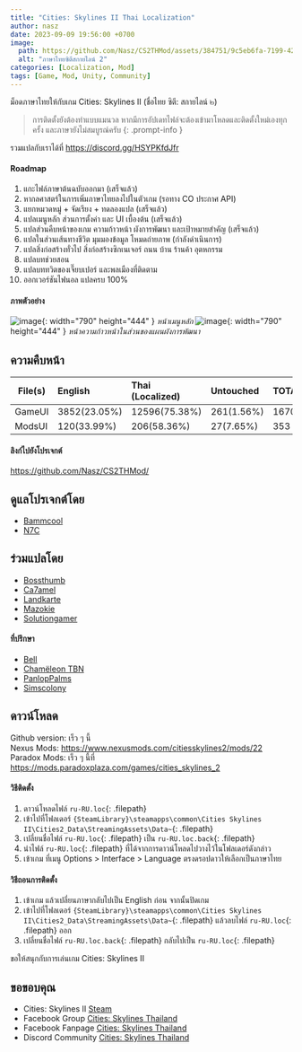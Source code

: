 ```yaml
---
title: "Cities: Skylines II Thai Localization"
author: nasz
date: 2023-09-09 19:56:00 +0700
image:
  path: https://github.com/Nasz/CS2THMod/assets/384751/9c5eb6fa-7199-427b-862c-0d55de8b5216
  alt: "ภาษาไทยซิตีสกายไลน์ 2"
categories: [Localization, Mod]
tags: [Game, Mod, Unity, Community]
---
```


  ม็อดภาษาไทยให้กับเกม Cities: Skylines II (ชื่อไทย ซิตี: สกายไลน์ ๒)

  > การติดตั้งยังต้องทำแบบแมนวล หากมีการอัปเดทไฟล์จะต้องเข้ามาโหลดและติดตั้งใหม่เองทุกครั้ง และภาษายังไม่สมบูรณ์ครับ
  {: .prompt-info }

  รวมแปลกับเราได้ที่ <https://discord.gg/HSYPKfdJfr>

#### Roadmap
  1. แกะไฟล์ภาษาต้นฉบับออกมา (เสร็จแล้ว)
  2. หากลศาสตร์ในการเพิ่มภาษาไทยลงไปในตัวเกม (รอทาง CO ประกาศ API)
  3. แยกหมวดหมู่ + จัดเรียง + ทดลองแปล (เสร็จแล้ว)
  4. แปลเมนูหลัก ส่วนการตั้งค่า และ UI เบื้องต้น (เสร็จแล้ว)
  5. แปลส่วนคืบหน้าของเกม ความก้าวหน้า ผังการพัฒนา และเป้าหมายสำคัญ (เสร็จแล้ว)
  6. แปลในส่วนเส้นทางชีวิต มุมมองข้อมูล โหมดถ่ายภาพ (กำลังดำเนินการ)
  7. แปลสิ่งก่อสร้างทั่วไป สิ่งก่อสร้างซิกเนเจอร์ ถนน บ้าน ร้านค้า อุตหกรรม
  8. แปลบทช่วยสอน
  9. แปลบททวิตของเจี๊ยบเปอร์ และพลเมืองที่ติดตาม
  10. ออกเวอร์ชันไฟนอล แปลครบ 100%
  
#### ภาพตัวอย่าง
   ![image](https://github.com/Nasz/CS2THMod/assets/384751/dbc5b692-8ae9-4911-8d36-4185f8674eeb){: width="790" height="444" }
  _หน้าเมนูหลัก_
   ![image](https://github.com/Nasz/CS2THMod/assets/384751/72c6572d-0b3a-4153-9113-01bd3e006b6d){: width="790" height="444" }
  _หน้าความก้าวหน้าในส่วนของแผนผังการพัฒนา_

## ความคืบหน้า

  | File(s)             | English       | Thai (Localized) | Untouched     | TOTAL |
  |---------------------|:--------------|:-----------------|:--------------|:------|
  | GameUI              | 3852(23.05%)  | 12596(75.38%)    | 261(1.56%)    | 16709 |
  | ModsUI              | 120(33.99%)   | 206(58.36%)      | 27(7.65%)     | 353   |

#### ลิงก์ไปยังโปรเจกต์
  <https://github.com/Nasz/CS2THMod/>

## ดูแลโปรเจกต์โดย 
  - [Bammcool](https://steamcommunity.com/id/bammcool2546)
  - [N7C](https://steamcommunity.com/id/n7c_th)

## ร่วมแปลโดย
  - [Bossthumb](#)
  - [Ca7amel](https://www.facebook.com/SugusPR/)
  - [Landkarte](#)
  - [Mazokie](https://steamcommunity.com/id/Mazokie/)
  - [Solutiongamer](https://www.facebook.com/Solutiongamer)

#### ที่ปรึกษา
  - [Bell](https://steamcommunity.com/id/bellraksit/)
  - [Chamëleon TBN](https://steamcommunity.com/id/chameleon_tbn/)
  - [PanlopPalms](https://steamcommunity.com/id/armsplams)
  - [Simscolony](https://steamcommunity.com/id/animenagi)

## ดาวน์โหลด
  Github version: เร็ว ๆ นี้<br/>
  Nexus Mods: <https://www.nexusmods.com/citiesskylines2/mods/22><br/>
  Paradox Mods: เร็ว ๆ นี้ที่ <https://mods.paradoxplaza.com/games/cities_skylines_2>

#### วิธีติดตั้ง
  1. ดาวน์โหลดไฟล์ `ru-RU.loc`{: .filepath} 
  2. เข้าไปที่โฟลเดอร์ `{SteamLibrary}\steamapps\common\Cities Skylines II\Cities2_Data\StreamingAssets\Data~`{: .filepath}
  3. เปลี่ยนชื่อไฟล์ `ru-RU.loc`{: .filepath} เป็น `ru-RU.loc.back`{: .filepath}
  4. นำไฟล์ `ru-RU.loc`{: .filepath} ที่ได้จากการดาวน์โหลดไปวางไว้ในโฟลเดอร์ดังกล่าว
  5. เข้าเกม ที่เมนู Options > Interface > Language ตรงดรอปดาวให้เลือกเป็นภาษาไทย

#### วิธีถอนการติดตั้ง
  1. เข้าเกม แล้วเปลี่ยนภาษากลับไปเป็น English ก่อน จากนั้นปิดเกม
  2. เข้าไปที่โฟลเดอร์ `{SteamLibrary}\steamapps\common\Cities Skylines II\Cities2_Data\StreamingAssets\Data~`{: .filepath} แล้วลบไฟล์ `ru-RU.loc`{: .filepath} ออก
  3. เปลี่ยนชื่อไฟล์ `ru-RU.loc.back`{: .filepath} กลับไปเป็น `ru-RU.loc`{: .filepath}

  ขอให้สนุกกับการเล่นเกม Cities: Skylines II

## ขอขอบคุณ
  + Cities: Skylines II [Steam](https://store.steampowered.com/app/949230/Cities_Skylines_II/)
  + Facebook Group [Cities: Skylines Thailand](https://www.facebook.com/groups/CitiesSkylinesThailand)
  + Facebook Fanpage [Cities: Skylines Thailand](https://www.facebook.com/CSGameTH)
  + Discord Community [Cities: Skylines Thailand](https://discord.gg/Cjg95ABZ8m)
